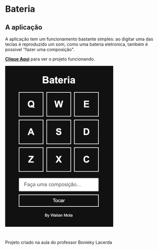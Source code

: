 # Bateria

## A aplicação

A aplicação tem um funcionamento bastante simples: ao digitar uma das teclas é reproduzido um som, como uma bateria eletronica, também é possivel "fazer uma composição".

[**Clique Aqui**](https://wallanmota.github.io/Bateria/) para ver o projeto funcionando.

<img src = "bateria.png" width = "350px">

#

Projeto criado na aula do professor Bonieky Lacerda



